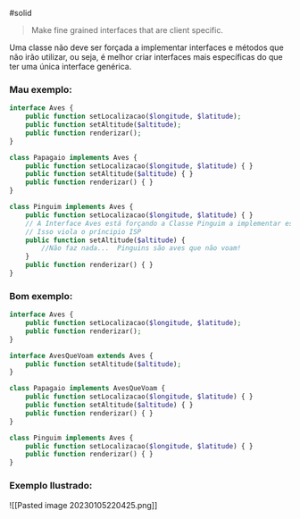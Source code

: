 #solid
> Make fine grained interfaces that are client specific.

Uma classe não deve ser forçada a implementar interfaces e métodos que não irão utilizar, ou seja, é melhor criar interfaces mais específicas do que ter uma única interface genérica.

### Mau exemplo:
```php
interface Aves {
    public function setLocalizacao($longitude, $latitude);
    public function setAltitude($altitude);
    public function renderizar();
}

class Papagaio implements Aves {
    public function setLocalizacao($longitude, $latitude) { }
    public function setAltitude($altitude) { }
    public function renderizar() { }
}

class Pinguim implements Aves {
    public function setLocalizacao($longitude, $latitude) { }
    // A Interface Aves está forçando a Classe Pinguim a implementar esse método.
    // Isso viola o príncipio ISP
    public function setAltitude($altitude) {
        //Não faz nada...  Pinguins são aves que não voam!
    } 
    public function renderizar() { }
}
```
### Bom exemplo:
```php
interface Aves {
    public function setLocalizacao($longitude, $latitude);
    public function renderizar();
}

interface AvesQueVoam extends Aves {
    public function setAltitude($altitude);
}

class Papagaio implements AvesQueVoam {
    public function setLocalizacao($longitude, $latitude) { }
    public function setAltitude($altitude) { }
    public function renderizar() { }
}

class Pinguim implements Aves {
    public function setLocalizacao($longitude, $latitude) { }
    public function renderizar() { }
}
```

### Exemplo Ilustrado:
![[Pasted image 20230105220425.png]]